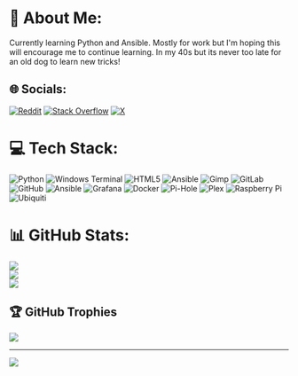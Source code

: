 # 💫 About Me:
Currently learning Python and Ansible. Mostly for work but I'm hoping this will encourage me to continue learning. In my 40s but its never too late for an old dog to learn new tricks!


## 🌐 Socials:
[![Reddit](https://img.shields.io/badge/Reddit-%23FF4500.svg?logo=Reddit&logoColor=white)](https://reddit.com/user/Kwith) [![Stack Overflow](https://img.shields.io/badge/-Stackoverflow-FE7A16?logo=stack-overflow&logoColor=white)](https://stackoverflow.com/users/Wazeewa) [![X](https://img.shields.io/badge/X-black.svg?logo=X&logoColor=white)](https://x.com/Wazeewa) 

# 💻 Tech Stack:
![Python](https://img.shields.io/badge/python-3670A0?style=for-the-badge&logo=python&logoColor=ffdd54) ![Windows Terminal](https://img.shields.io/badge/Windows%20Terminal-%234D4D4D.svg?style=for-the-badge&logo=windows-terminal&logoColor=white) ![HTML5](https://img.shields.io/badge/html5-%23E34F26.svg?style=for-the-badge&logo=html5&logoColor=white) ![Ansible](https://img.shields.io/badge/ansible-%231A1918.svg?style=for-the-badge&logo=ansible&logoColor=white) ![Gimp](https://img.shields.io/badge/Gimp-657D8B?style=for-the-badge&logo=gimp&logoColor=FFFFFF) ![GitLab](https://img.shields.io/badge/gitlab-%23181717.svg?style=for-the-badge&logo=gitlab&logoColor=white) ![GitHub](https://img.shields.io/badge/github-%23121011.svg?style=for-the-badge&logo=github&logoColor=white) ![Ansible](https://img.shields.io/badge/ansible-%231A1918.svg?style=for-the-badge&logo=ansible&logoColor=white) ![Grafana](https://img.shields.io/badge/grafana-%23F46800.svg?style=for-the-badge&logo=grafana&logoColor=white) ![Docker](https://img.shields.io/badge/docker-%230db7ed.svg?style=for-the-badge&logo=docker&logoColor=white) ![Pi-Hole](https://img.shields.io/badge/pihole-%2396060C.svg?style=for-the-badge&logo=pi-hole&logoColor=white) ![Plex](https://img.shields.io/badge/plex-%23E5A00D.svg?style=for-the-badge&logo=plex&logoColor=white) ![Raspberry Pi](https://img.shields.io/badge/-RaspberryPi-C51A4A?style=for-the-badge&logo=Raspberry-Pi) ![Ubiquiti](https://img.shields.io/badge/ubiquiti-%230559C9.svg?style=for-the-badge&logo=ubiquiti&logoColor=white)
# 📊 GitHub Stats:
![](https://github-readme-stats.vercel.app/api?username=Kwith&theme=dark&hide_border=false&include_all_commits=false&count_private=false)<br/>
![](https://github-readme-streak-stats.herokuapp.com/?user=Kwith&theme=dark&hide_border=false)<br/>
![](https://github-readme-stats.vercel.app/api/top-langs/?username=Kwith&theme=dark&hide_border=false&include_all_commits=false&count_private=false&layout=compact)

## 🏆 GitHub Trophies
![](https://github-profile-trophy.vercel.app/?username=Kwith&theme=radical&no-frame=false&no-bg=true&margin-w=4)

---
[![](https://visitcount.itsvg.in/api?id=Kwith&icon=0&color=0)](https://visitcount.itsvg.in)

<!-- Proudly created with GPRM ( https://gprm.itsvg.in ) -->
